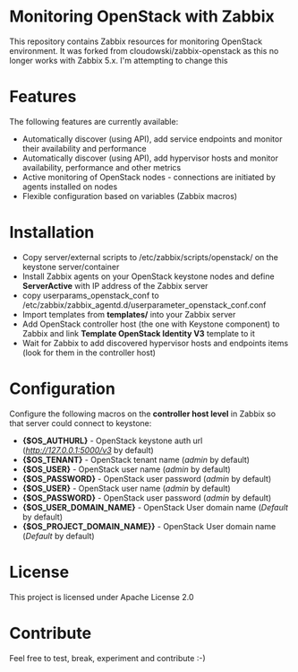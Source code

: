 # Monitoring OpenStack with Zabbix

This repository contains Zabbix resources for monitoring OpenStack environment. It was forked from cloudowski/zabbix-openstack as this no longer works with Zabbix 5.x. I'm attempting to change this

# Features
The following features are currently available:
  * Automatically discover (using API), add service endpoints and monitor their availability and performance 
  * Automatically discover (using API), add hypervisor hosts and monitor availability, performance and other metrics
  * Active monitoring of OpenStack nodes - connections are initiated by agents installed on nodes
  * Flexible configuration based on variables (Zabbix macros)

# Installation
  * Copy server/external scripts to /etc/zabbix/scripts/openstack/ on the keystone server/container
  * Install Zabbix agents on your OpenStack keystone nodes and define **ServerActive** with IP address of the Zabbix server 
  * copy userparams_openstack_conf to /etc/zabbix/zabbix_agentd.d/userparameter_openstack_conf.conf
  * Import templates from **templates/** into your Zabbix server
  * Add OpenStack controller host (the one with Keystone component) to Zabbix and link **Template OpenStack Identity V3**  template to it
  * Wait for Zabbix to add discovered hypervisor hosts and endpoints items (look for them in the controller host)

# Configuration
Configure the following macros on the **controller host level** in Zabbix so that server could connect to keystone:
  * **{$OS_AUTHURL}** - OpenStack keystone auth url (*http://127.0.0.1:5000/v3* by default)
  * **{$OS_TENANT}** - OpenStack tenant name (*admin* by default)
  * **{$OS_USER}** - OpenStack user name (*admin* by default)
  * **{$OS_PASSWORD}** - OpenStack user password (*admin* by default)
  * **{$OS_USER}** - OpenStack user name (*admin* by default)
  * **{$OS_PASSWORD}** - OpenStack user password (*admin* by default)
  * **{$OS_USER_DOMAIN_NAME}** - OpenStack User domain name (*Default* by default)
  * **{$OS_PROJECT_DOMAIN_NAME}}** - OpenStack User domain name (*Default* by default)


# License
This project is licensed under Apache License 2.0

# Contribute
Feel free to test, break, experiment and contribute :-)
